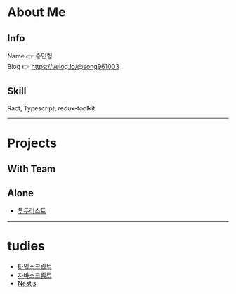 # About Me
## Info
Name 👉 송민형  
Blog 👉 https://velog.io/@song961003  

## Skill
Ract, Typescript, redux-toolkit

---

# Projects
## With Team

## Alone
- [투두리스트](https://github.com/Doosies/todoList-page/)

---

# tudies
- [타입스크립트](https://github.com/Doosies/StudyRecord/tree/master/TypescriptBasic)
- [자바스크립트](https://github.com/Doosies/StudyRecord/tree/master/JavscriptCore)
- [Nestjs](https://github.com/Doosies/StudyRecord/tree/master/Nest)
